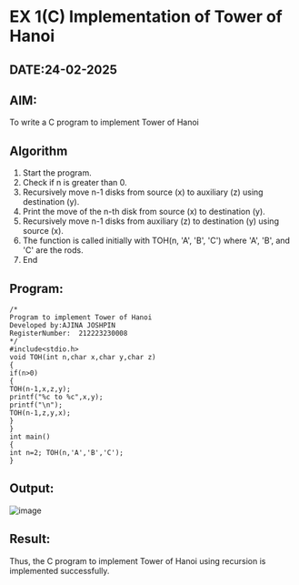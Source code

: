 # EX 1(C) Implementation of Tower of Hanoi
## DATE:24-02-2025
## AIM:
To write a C program to implement Tower of Hanoi

## Algorithm
1.   Start the program.
2.	Check if n is greater than 0.
3.	Recursively move n-1 disks from source (x) to auxiliary (z) using destination (y).
4.	Print the move of the n-th disk from source (x) to destination (y).
5.	Recursively move n-1 disks from auxiliary (z) to destination (y) using source (x).
6.	The function is called initially with TOH(n, 'A', 'B', 'C') where 'A', 'B', and 'C' are the rods.
7.	End
  

## Program:
```
/*
Program to implement Tower of Hanoi
Developed by:AJINA JOSHPIN
RegisterNumber:  212223230008
*/
#include<stdio.h>
void TOH(int n,char x,char y,char z)
{
if(n>0)
{
TOH(n-1,x,z,y);
printf("%c to %c",x,y);
printf("\n");
TOH(n-1,z,y,x);
}
}
int main()
{
int n=2; TOH(n,'A','B','C');
}

```

## Output:
![image](https://github.com/user-attachments/assets/05b272cb-96e7-43ee-947b-145bd156dea3)



## Result:
Thus, the C program to implement Tower of Hanoi using recursion is implemented successfully.
